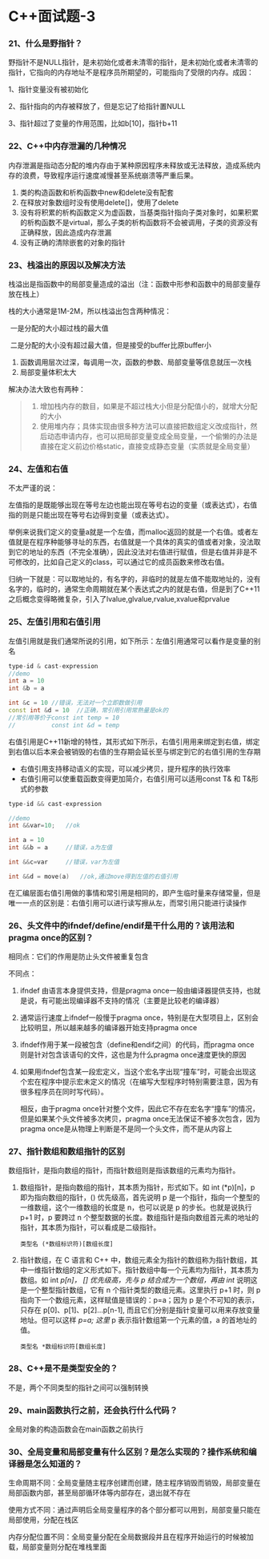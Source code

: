 # C++面试题-3

### 21、什么是野指针？

野指针不是NULL指针，是未初始化或者未清零的指针，是未初始化或者未清零的指针，它指向的内存地址不是程序员所期望的，可能指向了受限的内存。成因：

1、指针变量没有被初始化

2、指针指向的内存被释放了，但是忘记了给指针置NULL

3、指针超过了变量的作用范围，比如b[10]，指针b+11

### 22、C++中内存泄漏的几种情况

内存泄漏是指动态分配的堆内存由于某种原因程序未释放或无法释放，造成系统内存的浪费，导致程序运行速度减慢甚至系统崩溃等严重后果。

1. 类的构造函数和析构函数中new和delete没有配套
2. 在释放对象数组时没有使用delete[]，使用了delete
3. 没有将积累的析构函数定义为虚函数，当基类指针指向子类对象时，如果积累的析构函数不是virtual，那么子类的析构函数将不会被调用，子类的资源没有正确释放，因此造成内存泄漏
4. 没有正确的清除嵌套的对象的指针

### 23、栈溢出的原因以及解决方法

栈溢出是指函数中的局部变量造成的溢出（注：函数中形参和函数中的局部变量存放在栈上）

栈的大小通常是1M-2M，所以栈溢出包含两种情况：

​	一是分配的大小超过栈的最大值

​	二是分配的大小没有超过最大值，但是接受的buffer比原buffer小

1. 函数调用层次过深，每调用一次，函数的参数、局部变量等信息就压一次栈
2. 局部变量体积太大

解决办法大致也有两种：

> 1. 增加栈内存的数目，如果是不超过栈大小但是分配值小的，就增大分配的大小
> 2. 使用堆内存；具体实现由很多种方法可以直接把数组定义改成指针，然后动态申请内存，也可以把局部变量变成全局变量，一个偷懒的办法是直接在定义前边价格static，直接变成静态变量（实质就是全局变量）

### 24、左值和右值

不太严谨的说：

左值指的是既能够出现在等号左边也能出现在等号右边的变量（或表达式），右值指的则是只能出现在等号右边得到变量（或表达式）。

​	举例来说我们定义的变量a就是一个左值，而malloc返回的就是一个右值。或者左值就是在程序种能够寻址的东西，右值就是一个具体的真实的值或者对象，没法取到它的地址的东西（不完全准确），因此没法对右值进行赋值，但是右值并非是不可修改的，比如自己定义的class，可以通过它的成员函数来修改右值。

归纳一下就是：可以取地址的，有名字的，非临时的就是左值不能取地址的，没有名字的，临时的，通常生命周期就在某个表达式之内的就是右值，但是到了C++11之后概念变得略微复杂，引入了lvalue,glvalue,rvalue,xvalue和prvalue

### 25、左值引用和右值引用

左值引用就是我们通常所说的引用，如下所示：左值引用通常可以看作是变量的别名

```C++
type-id & cast-expression
//demo
int a = 10
int &b = a

int &c = 10 //错误，无法对一个立即数做引用
const int &d = 10  //正确，常引用引用常熟量是ok的
//常引用等价于const int temp = 10
//			const int &d = temp
```

右值引用是C++11新增的特性，其形式如下所示，右值引用用来绑定到右值，绑定到右值以后本来会被销毁的右值的生存期会延长至与绑定到它的右值引用的生存期

- 右值引用支持移动语义的实现，可以减少拷贝，提升程序的执行效率
- 右值引用可以使重载函数变得更加简介，右值引用可以适用const T& 和 T&形式的参数

```c++
type-id && cast-expression

//demo
int &&var=10;	//ok

int a = 10
int &&b = a		//错误，a为左值

int &&c=var		//错误，var为左值

int &&d = move(a)	//ok,通过move得到左值的右值引用
```

在汇编层面右值引用做的事情和常引用是相同的，即产生临时量来存储常量，但是唯一一点的区别是：右值引用可以进行读写擦从左，而常引用只能进行读操作

### 26、头文件中的ifndef/define/endif是干什么用的？该用法和pragma once的区别？

相同点：它们的作用是防止头文件被重复包含

不同点：

1. ifndef 由语言本身提供支持，但是pragma once一般由编译器提供支持，也就是说，有可能出现编译器不支持的情况（主要是比较老的编译器）

2. 通常运行速度上ifndef一般慢于pragma once，特别是在大型项目上，区别会比较明显，所以越来越多的编译器开始支持pragma once

3. ifndef作用于某一段被包含（define和endif之间）的代码，而pragma once则是针对包含该语句的文件，这也是为什么pragma once速度更快的原因

4. 如果用ifndef包含某一段宏定义，当这个宏名字出现“撞车”时，可能会出现这个宏在程序中提示宏未定义的情况（在编写大型程序时特别需要注意，因为有很多程序员在同时写代码）。

   相反，由于pragma once针对整个文件，因此它不存在宏名字“撞车”的情况，但是如果某个头文件被多次拷贝，pragma once无法保证不被多次包含，因为pragma once是从物理上判断是不是同一个头文件，而不是从内容上

### 27、指针数组和数组指针的区别

数组指针，是指向数组的指针，而指针数组则是指该数组的元素均为指针。

1. 数组指针，是指向数组的指针，其本质为指针，形式如下。如 int (*p)[n]，p 即为指向数组的指针，() 优先级高，首先说明 p 是一个指针，指向一个整型的一维数组，这个一维数组的长度是 n，也可以说是 p 的步长。也就是说执行 p+1 时，p 要跨过 n 个整型数据的长度。数组指针是指向数组首元素的地址的指针，其本质为指针，可以看成是二级指针。

   `类型名 (*数组标识符)[数组长度]`

2. 指针数组，在 C 语言和 C++ 中，数组元素全为指针的数组称为指针数组，其中一维指针数组的定义形式如下。指针数组中每一个元素均为指针，其本质为数组。如 int *p[n]， [] 优先级高，先与 p 结合成为一个数组，再由 int* 说明这是一个整型指针数组，它有 n 个指针类型的数组元素。这里执行 p+1 时，则 p 指向下一个数组元素，这样赋值是错误的：p=a；因为 p 是个不可知的表示，只存在 p[0]、p[1]、p[2]…p[n-1], 而且它们分别是指针变量可以用来存放变量地址。但可以这样 *p=a; 这里* p 表示指针数组第一个元素的值，a 的首地址的值。

   `类型名 *数组标识符[数组长度]`

### 28、C++是不是类型安全的？

不是，两个不同类型的指针之间可以强制转换

### 29、main函数执行之前，还会执行什么代码？

全局对象的构造函数会在main函数之前执行

### 30、全局变量和局部变量有什么区别？是怎么实现的？操作系统和编译器是怎么知道的？

生命周期不同：全局变量随主程序创建而创建，随主程序销毁而销毁，局部变量在局部函数内部，甚至局部循环体等内部存在，退出就不存在

使用方式不同：通过声明后全局变量程序的各个部分都可以用到，局部变量只能在局部使用，分配在栈区

内存分配位置不同：全局变量分配在全局数据段并且在程序开始运行的时候被加载，局部变量则分配在堆栈里面